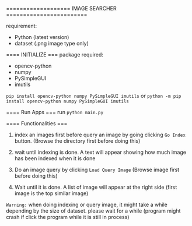 =================== IMAGE SEARCHER ========================

requirement:
- Python (latest version)
- dataset (.png image type only)

==== INITIALIZE ===
package required:
- opencv-python
- numpy
- PySimpleGUI
- imutils

`pip install opencv-python numpy PySimpleGUI imutils` or `python -m pip install opencv-python numpy PySimpleGUI imutils`

==== Run Apps ===
run `python main.py`


==== Functionalities ===
1. index an images first before query an image by going clicking `Go Index` button. (Browse the directory first before doing this)
2. wait until indexing is done. A text will appear showing how much image has been indexed when it is done

3. Do an image query by clicking `Load Query Image` (Browse image first before doing this)
4. Wait until it is done. A list of image will appear at the right side (first image is the top similar image)

`Warning:` when doing indexing or query image, it might take a while depending by the size of dataset. please wait for a while (program might crash if click the program while it is still in process)
